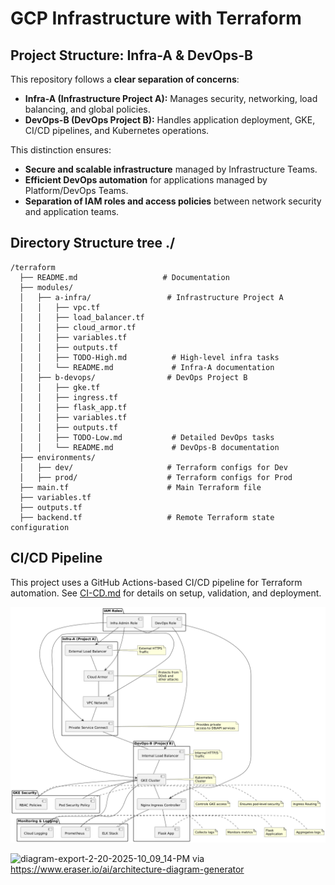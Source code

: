 # GCP Infrastructure with Terraform

## Project Structure: Infra-A & DevOps-B

This repository follows a **clear separation of concerns**:

- **Infra-A (Infrastructure Project A):** Manages security, networking, load balancing, and global policies.
- **DevOps-B (DevOps Project B):** Handles application deployment, GKE, CI/CD pipelines, and Kubernetes operations.

This distinction ensures:
- **Secure and scalable infrastructure** managed by Infrastructure Teams.  
- **Efficient DevOps automation** for applications managed by Platform/DevOps Teams.  
- **Separation of IAM roles and access policies** between network security and application teams.

## Directory Structure tree ./
```
/terraform
  ├── README.md                   # Documentation
  ├── modules/
  │   ├── a-infra/                 # Infrastructure Project A
  │   │   ├── vpc.tf
  │   │   ├── load_balancer.tf
  │   │   ├── cloud_armor.tf
  │   │   ├── variables.tf
  │   │   ├── outputs.tf
  │   │   ├── TODO-High.md          # High-level infra tasks
  │   │   └── README.md             # Infra-A documentation
  │   ├── b-devops/                # DevOps Project B
  │   │   ├── gke.tf
  │   │   ├── ingress.tf
  │   │   ├── flask_app.tf
  │   │   ├── variables.tf
  │   │   ├── outputs.tf
  │   │   ├── TODO-Low.md           # Detailed DevOps tasks
  │   │   └── README.md             # DevOps-B documentation
  ├── environments/
  │   ├── dev/                     # Terraform configs for Dev
  │   ├── prod/                    # Terraform configs for Prod
  ├── main.tf                      # Main Terraform file
  ├── variables.tf
  ├── outputs.tf
  ├── backend.tf                   # Remote Terraform state configuration
```

## CI/CD Pipeline
This project uses a GitHub Actions-based CI/CD pipeline for Terraform automation.
See [CI-CD.md](./CI-CD.md) for details on setup, validation, and deployment.

![Architecture Diagram](architecure-enterprice/architecture.png)

![diagram-export-2-20-2025-10_09_14-PM](https://github.com/user-attachments/assets/35c38beb-477f-4794-b565-939ee401d8b3)
via https://www.eraser.io/ai/architecture-diagram-generator
